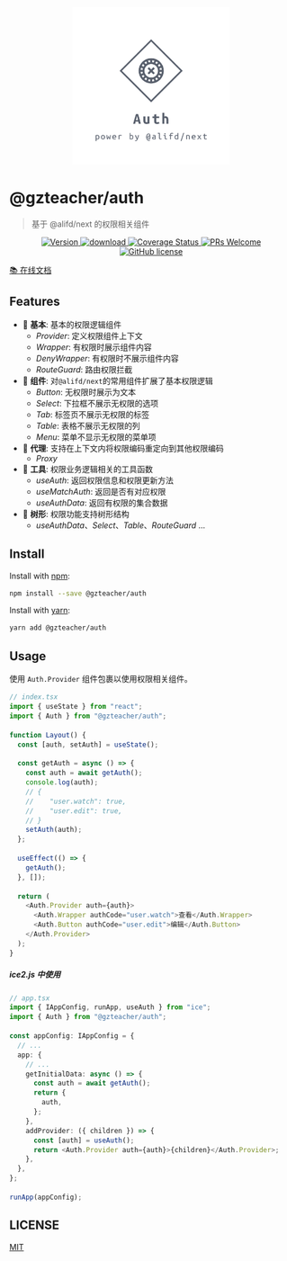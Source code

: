 <p align="center">
  <a href="https://github.com/yyz945947732/gzteacher-auth">
    <img alt="@gzteacher/auth" src="./public/logo.png" width="280" />
  </a>
</p>

# @gzteacher/auth

> 基于 @alifd/next 的权限相关组件

<p align="center">
  <a href="https://www.npmjs.com/package/@gzteacher/auth">
    <img src="https://img.shields.io/npm/v/@gzteacher/auth.svg" alt="Version" />
  </a>
  <a href="https://www.npmjs.com/package/@gzteacher/auth">
    <img src="https://img.shields.io/npm/dm/@gzteacher/auth.svg" alt="download" />
  </a>
  <a href="https://coveralls.io/github/yyz945947732/gzteacher-auth?branch=master">
    <img
      src="https://coveralls.io/repos/github/yyz945947732/gzteacher-auth/badge.svg?branch=master"
      alt="Coverage Status"
    />
  </a>
  <a href="https://github.com/yyz945947732/gzteacher-auth/pulls">
    <img
      src="https://img.shields.io/badge/PRs-welcome-brightgreen.svg"
      alt="PRs Welcome"
    />
  </a>
  <a href="/LICENSE">
    <img
      src="https://img.shields.io/badge/license-MIT-blue.svg"
      alt="GitHub license"
    />
  </a>
</p>

[📚 在线文档](https://64cca10e002c2d1cef000809-kfokfamjcw.chromatic.com/)

## Features

- 🐒 **基本**: 基本的权限逻辑组件
  - _Provider_: 定义权限组件上下文
  - _Wrapper_: 有权限时展示组件内容
  - _DenyWrapper_: 有权限时不展示组件内容
  - _RouteGuard_: 路由权限拦截
- 🐯 **组件**: 对`@alifd/next`的常用组件扩展了基本权限逻辑
  - _Button_: 无权限时展示为文本
  - _Select_: 下拉框不展示无权限的选项
  - _Tab_: 标签页不展示无权限的标签
  - _Table_: 表格不展示无权限的列
  - _Menu_: 菜单不显示无权限的菜单项
- 🦁 **代理**: 支持在上下文内将权限编码重定向到其他权限编码
  - _Proxy_
- 🐌 **工具**: 权限业务逻辑相关的工具函数
  - _useAuth_: 返回权限信息和权限更新方法
  - _useMatchAuth_: 返回是否有对应权限
  - _useAuthData_: 返回有权限的集合数据
- 🌲 **树形**: 权限功能支持树形结构
  - _useAuthData_、_Select_、_Table_、_RouteGuard_ ...

## Install

Install with [npm](https://www.npmjs.com/):

```sh
npm install --save @gzteacher/auth
```

Install with [yarn](https://yarnpkg.com/):

```sh
yarn add @gzteacher/auth
```

## Usage

使用 `Auth.Provider` 组件包裹以使用权限相关组件。

```typescript
// index.tsx
import { useState } from "react";
import { Auth } from "@gzteacher/auth";

function Layout() {
  const [auth, setAuth] = useState();

  const getAuth = async () => {
    const auth = await getAuth();
    console.log(auth);
    // {
    //    "user.watch": true,
    //    "user.edit": true,
    // }
    setAuth(auth);
  };

  useEffect(() => {
    getAuth();
  }, []);

  return (
    <Auth.Provider auth={auth}>
      <Auth.Wrapper authCode="user.watch">查看</Auth.Wrapper>
      <Auth.Button authCode="user.edit">编辑</Auth.Button>
    </Auth.Provider>
  );
}
```

##### ice2.js 中使用

```typescript
// app.tsx
import { IAppConfig, runApp, useAuth } from "ice";
import { Auth } from "@gzteacher/auth";

const appConfig: IAppConfig = {
  // ...
  app: {
    // ...
    getInitialData: async () => {
      const auth = await getAuth();
      return {
        auth,
      };
    },
    addProvider: ({ children }) => {
      const [auth] = useAuth();
      return <Auth.Provider auth={auth}>{children}</Auth.Provider>;
    },
  },
};

runApp(appConfig);
```

## LICENSE

[MIT](https://github.com/yyz945947732/gzteacher-auth/blob/master/LICENCE.md)
